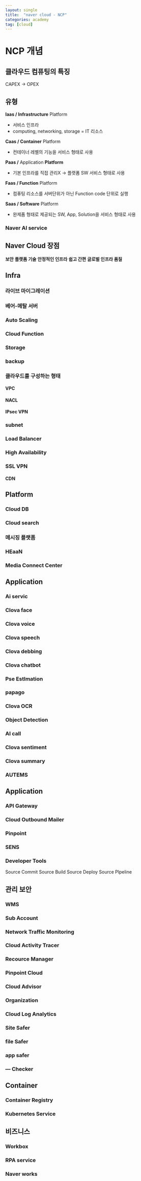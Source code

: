 ```yaml
---
layout: single
title:  "naver cloud - NCP"
categories: academy
tag: [cloud]
---
```


# NCP 개념

## 클라우드 컴퓨팅의 특징
CAPEX → OPEX 

## 유형
**Iaas / Infrastructure** Platform
- 서비스 인프라
- computing, networking, storage = IT 리소스

**Caas / Container** Platform
- 컨테이너 레벨의 기능을 서비스 형태로 사용

**Paas /** Application **Platform**
- 기본 인프라를 직접 관리X → 플랫폼 SW 서비스 형태로 사용

**Faas /  Function** Platform
- 컴퓨팅 리소스를 서버단위가 아닌 Function code 단위로 실행

**Saas / Software** Platform
- 완제품 형태로 제공되는 SW, App, Solution을 서비스 형태로 사용

### Naver AI service
## Naver Cloud 장점
**보안**
**플랫폼 기술**
**안정적인 인프라**
**쉽고 간편**
**글로벌 인프라 품질**
## Infra
### 라이브 마이그레이션
### 베어-메탈 서버
### Auto Scaling
### Cloud Function
### Storage
### backup
### 클라우드를 구성하는 형태
#### VPC
#### NACL
#### IPsec VPN
### subnet
### Load Balancer
### High Availability
### SSL VPN
#### CDN
## Platform
### Cloud DB
### Cloud search
### 메시징 플랫폼
### HEaaN
### Media Connect Center
## Application
### Ai servic
### Clova face
### Clova voice
### Clova speech
### Clova debbing
### Clova chatbot
### Pse Estlmation
### papago
### Clova OCR
### Object Detection
### AI call
### Clova sentiment
### Clova summary
### AUTEMS
## **Application**
### API Gateway
### Cloud Outbound Mailer
### Pinpoint
### SENS
### **Developer Tools**
Source Commit
Source Build
Source Deploy
Source Plpeline
## 관리 보안
### WMS
### Sub Account
### Network Traffic Monitoring
### Cloud Activity Tracer
### Recource Manager
### Pinpoint Cloud
### Cloud Advisor
### Organization
### Cloud Log Analytics
### Site Safer
### file Safer
### app safer
### — Checker
## Container
### Container Registry
### Kubernetes Service
## 비즈니스
### Workbox
### RPA service
### Naver works